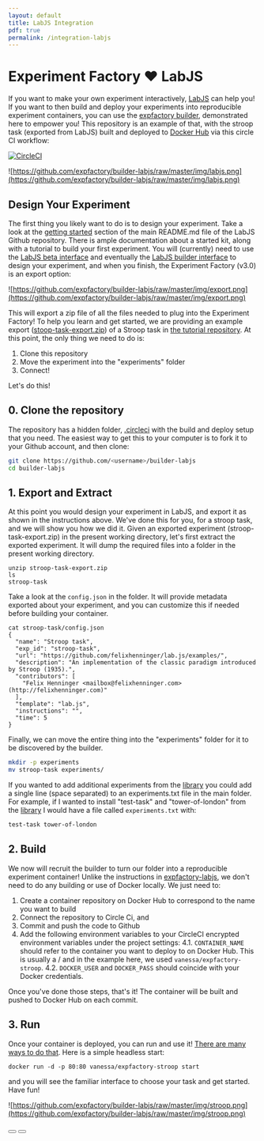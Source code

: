 ```yaml
---
layout: default
title: LabJS Integration
pdf: true
permalink: /integration-labjs
---
```


# Experiment Factory :heart: LabJS

If you want to make your own experiment interactively, [LabJS](https://github.com/getify/LABjs) can help you!
If you want to then build and deploy your experiments into reproducible experiment containers, you
can use the [expfactory builder](https://expfactory.github.io/builder), demonstrated here to empower you! This repository is an example of that, with the stroop task (exported from LabJS) built and deployed to [Docker Hub](https://hub.docker.com/r/vanessa/expfactory-stroop/) via this circle CI workflow:

[![CircleCI](https://circleci.com/gh/expfactory/builder-labjs.svg?style=svg)](https://circleci.com/gh/expfactory/builder-labjs)

![https://github.com/expfactory/builder-labjs/raw/master/img/labjs.png](https://github.com/expfactory/builder-labjs/raw/master/img/labjs.png)

## Design Your Experiment

The first thing you likely want to do is to design your experiment. Take a look at the [getting started](https://github.com/FelixHenninger/lab.js) section of the main README.md file of the LabJS Github repository. There is ample documentation about a started kit, along with a tutorial to build your first experiment. You will (currently) need to use the [LabJS beta interface](https://labjs-beta-tour.netlify.com) and eventually the [LabJS builder interface](https://labjs.felixhenninger.com/) to design your experiment, and when you finish, the Experiment Factory (v3.0) is an export option:

![https://github.com/expfactory/builder-labjs/raw/master/img/export.png](https://github.com/expfactory/builder-labjs/raw/master/img/export.png)

This will export a zip file of all the files needed to plug into the Experiment Factory! To help you learn and get started, we are providing an example export ([stoop-task-export.zip](https://github.com/expfactory/builder-labjs/blob/master/stroop-task-export.zip)) of a Stroop task in [the tutorial repository](https://github.com/expfactory/builder-labjs). At this point, the only thing we need to do is:

 1. Clone this repository
 2. Move the experiment into the "experiments" folder
 3. Connect!

Let's do this!

## 0. Clone the repository
The repository has a hidden folder, [.circleci](https://github.com/expfactory/builder-labjs/tree/master/.circleci) with the build and deploy setup that you need. The easiest way to get this to your computer is to fork it to your Github account, and then clone:

```bash
git clone https://github.com/<username>/builder-labjs
cd builder-labjs
```

## 1. Export and Extract
At this point you would design your experiment in LabJS, and export it as shown in the instructions above. We've done this for you, for a stroop task, and we will show you how we did it. Given an exported experiment (stroop-task-export.zip) in the present working directory, let's first extract the exported experiment. It will dump the required files into a folder in the present working directory.

```
unzip stroop-task-export.zip
ls
stroop-task
```

Take a look at the `config.json` in the folder. It will provide metadata exported about your experiment, and you can customize this if needed before building your container.

```
cat stroop-task/config.json 
{
  "name": "Stroop task",
  "exp_id": "stroop-task",
  "url": "https://github.com/felixhenninger/lab.js/examples/",
  "description": "An implementation of the classic paradigm introduced by Stroop (1935).",
  "contributors": [
    "Felix Henninger <mailbox@felixhenninger.com> (http://felixhenninger.com)"
  ],
  "template": "lab.js",
  "instructions": "",
  "time": 5
}
```

Finally, we can move the entire thing into the "experiments" folder for it to be discovered by the builder.

```bash
mkdir -p experiments
mv stroop-task experiments/
```
If you wanted to add additional experiments from the [library](https://expfactory.github.io/experiments)
you could add a single line (space separated) to an experiments.txt file in the main folder. For example, if I wanted to install "test-task" and "tower-of-london" from the [library](https://expfactory.github.io/experiments) I would have a file called `experiments.txt` with:

```bash
test-task tower-of-london
```

## 2. Build
We now will recruit the builder to turn our folder into a reproducible experiment container!
Unlike the instructions in [expfactory-labjs](https://github.com/expfactory/expfactory-labjs),
we don't need to do any building or use of Docker locally. We just need to:

 1. Create a container repository on Docker Hub to correspond to the name you want to build
 2. Connect the repository to Circle Ci, and
 3. Commit and push the code to Github
 4. Add the following environment variables to your CircleCI encrypted environment variables under the project settings:
   4.1. `CONTAINER_NAME` should refer to the container you want to deploy to on Docker Hub. This is usually a <username>/<reponame> and in the example here, we used `vanessa/expfactory-stroop`.
   4.2. `DOCKER_USER` and `DOCKER_PASS` should coincide with your Docker credentials.

Once you've done those steps, that's it! The container will be built and pushed to Docker Hub on each commit.

## 3. Run
Once your container is deployed, you can run and use it! [There are many ways to do that](/usage). Here is a simple headless start:

```
docker run -d -p 80:80 vanessa/expfactory-stroop start
```

and you will see the familiar interface to choose your task and get started. Have fun!

![https://github.com/expfactory/builder-labjs/raw/master/img/stroop.png](https://github.com/expfactory/builder-labjs/raw/master/img/stroop.png)

<div>
    <a href="/integration-robots"><button class="previous-button btn btn-primary"><i class="fa fa-chevron-left"></i> </button></a>
    <a href="/integrations"><button class="next-button btn btn-primary"><i class="fa fa-chevron-right"></i> </button></a>
</div><br>

